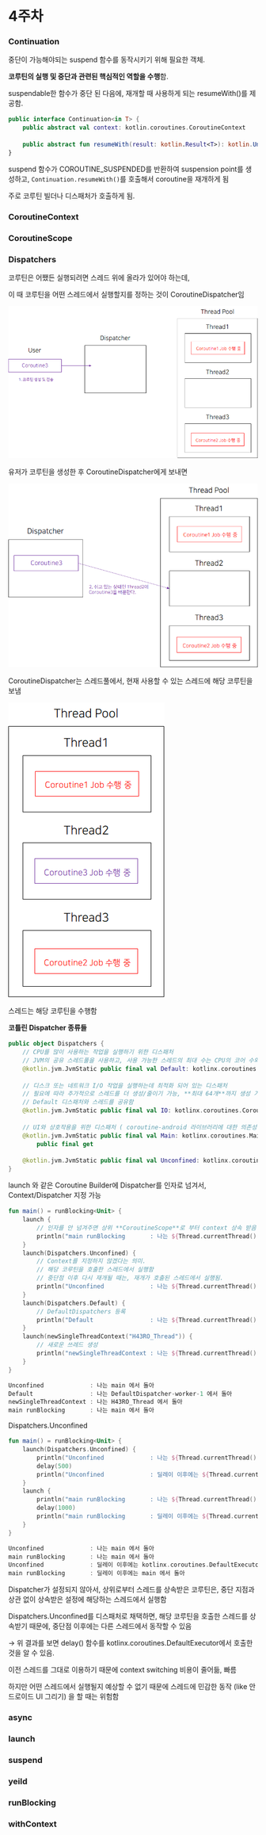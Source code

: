# 4주차

### Continuation

중단이 가능해야되는 suspend 함수를 동작시키기 위해 필요한 객체.

**코루틴의 실행 및 중단과 관련된 핵심적인 역할을 수행**함.

suspendable한 함수가 중단 된 다음에, 재개할 때 사용하게 되는 resumeWith()를 제공함.

```kotlin
public interface Continuation<in T> {
    public abstract val context: kotlin.coroutines.CoroutineContext

    public abstract fun resumeWith(result: kotlin.Result<T>): kotlin.Unit
}
```

suspend 함수가 COROUTINE_SUSPENDED를 반환하여 suspension point를 생성하고, `Continuation.resumeWith()`를 호출해서 coroutine을 재개하게 됨

주로 코루틴 빌더나 디스패처가 호출하게 됨.

### CoroutineContext

### CoroutineScope

### Dispatchers

코루틴은 어쨌든 실행되려면 스레드 위에 올라가 있어야 하는데,

이 때 코루틴을 어떤 스레드에서 실행할지를 정하는 것이 CoroutineDispatcher임

![image.png](./res/image.png)

유저가 코루틴을 생성한 후 CoroutineDispatcher에게 보내면

![image.png](./res/image%20(1).png)

CoroutineDispatcher는 스레드풀에서, 현재 사용할 수 있는 스레드에 해당 코루틴을 보냄

![image.png](./res/image%20(2).png)


스레드는 해당 코루틴을 수행함

**코틀린 Dispatcher 종류들**

```kotlin
public object Dispatchers {
    // CPU를 많이 사용하는 작업을 실행하기 위한 디스패처
    // JVM의 공유 스레드풀을 사용하고, 사용 가능한 스레드의 최대 수는 CPU의 코어 수와 같음
    @kotlin.jvm.JvmStatic public final val Default: kotlinx.coroutines.CoroutineDispatcher /* compiled code */

    // 디스크 또는 네트워크 I/O 작업을 실행하는데 최적화 되어 있는 디스패처
    // 필요에 따라 추가적으로 스레드를 더 생성/줄이기 가능, **최대 64개**까지 생성 가능
    // Default 디스패처와 스레드를 공유함
    @kotlin.jvm.JvmStatic public final val IO: kotlinx.coroutines.CoroutineDispatcher /* compiled code */

    // UI와 상호작용을 위한 디스패처 ( coroutine-android 라이브러리에 대한 의존성이 있어야 사용 가능 )
    @kotlin.jvm.JvmStatic public final val Main: kotlinx.coroutines.MainCoroutineDispatcher /* compiled code */
        public final get

    @kotlin.jvm.JvmStatic public final val Unconfined: kotlinx.coroutines.CoroutineDispatcher /* compiled code */
}
```

launch 와 같은 Coroutine Builder에 Dispatcher를 인자로 넘겨서, Context/Dispatcher 지정 가능

```kotlin
fun main() = runBlocking<Unit> {
    launch {   
        // 인자를 안 넘겨주면 상위 **CoroutineScope**로 부터 context 상속 받음 -> main 스레드에서 실행
        println("main runBlocking       : 나는 ${Thread.currentThread().name} 에서 돌아")
    }
    launch(Dispatchers.Unconfined) {  
        // Context를 지정하지 않겠다는 의미.
        // 해당 코루틴을 호출한 스레드에서 실행함
        // 중단점 이후 다시 재개될 때는, 재개가 호출된 스레드에서 실행됨.
        println("Unconfined             : 나는 ${Thread.currentThread().name} 에서 돌아")
    }
    launch(Dispatchers.Default) {  
        // DefaultDispatchers 등록
        println("Default                : 나는 ${Thread.currentThread().name} 에서 돌아")
    }
    launch(newSingleThreadContext("H43RO_Thread")) {  
        // 새로운 쓰레드 생성
        println("newSingleThreadContext : 나는 ${Thread.currentThread().name} 에서 돌아")
    }
}

```

```kotlin
Unconfined             : 나는 main 에서 돌아
Default                : 나는 DefaultDispatcher-worker-1 에서 돌아
newSingleThreadContext : 나는 H43RO_Thread 에서 돌아
main runBlocking       : 나는 main 에서 돌아

```

Dispatchers.Unconfined

```kotlin
fun main() = runBlocking<Unit> {
    launch(Dispatchers.Unconfined) {
        println("Unconfined             : 나는 ${Thread.currentThread().name} 에서 돌아")
        delay(500)
        println("Unconfined             : 딜레이 이후에는 ${Thread.currentThread().name} 에서 돌아")
    }
    launch {
        println("main runBlocking       : 나는 ${Thread.currentThread().name} 에서 돌아")
        delay(1000)
        println("main runBlocking       : 딜레이 이후에는 ${Thread.currentThread().name} 에서 돌아")
    }
}
```

```kotlin
Unconfined             : 나는 main 에서 돌아
main runBlocking       : 나는 main 에서 돌아
Unconfined             : 딜레이 이후에는 kotlinx.coroutines.DefaultExecutor 에서 돌아
main runBlocking       : 딜레이 이후에는 main 에서 돌아
```

Dispatcher가 설정되지 않아서, 상위로부터 스레드를 상속받은 코루틴은,
중단 지점과 상관 없이 상속받은 설정에 해당하는 스레드에서 실행함

Dispatchers.Unconfined를 디스패처로 채택하면, 해당 코루틴을 호출한 스레드를 상속받기 때문에, 중단점 이후에는 다른 스레드에서 동작할 수 있음

→ 위 결과를 보면 delay() 함수를 kotlinx.coroutines.DefaultExecutor에서 호출한 것을 알 수 있음.

이전 스레드를 그대로 이용하기 때문에 context switching 비용이 줄어듦, 빠름

하지만 어떤 스레드에서 실행될지 예상할 수 없기 때문에 스레드에 민감한 동작 (like 안드로이드 UI 그리기) 을 할 때는 위험함

### async

### launch

### suspend

### yeild

### runBlocking

### withContext